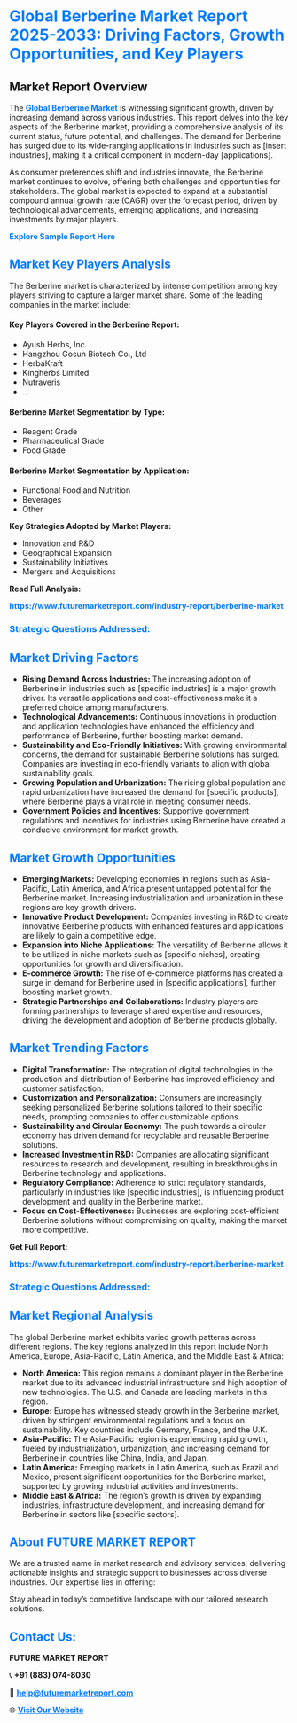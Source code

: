 <h1 style="color: #007BFF;">Global Berberine Market Report 2025-2033: Driving Factors, Growth Opportunities, and Key Players</h1>

<section id="overview">
<h2>Market Report Overview</h2>
<p>The <a href="https://www.futuremarketreport.com/industry-report/berberine-market" style="color: #007BFF; text-decoration: none;"><strong>Global Berberine Market</strong></a> is witnessing significant growth, driven by increasing demand across various industries. This report delves into the key aspects of the Berberine market, providing a comprehensive analysis of its current status, future potential, and challenges. The demand for Berberine has surged due to its wide-ranging applications in industries such as [insert industries], making it a critical component in modern-day [applications].</p>
<p>As consumer preferences shift and industries innovate, the Berberine market continues to evolve, offering both challenges and opportunities for stakeholders. The global market is expected to expand at a substantial compound annual growth rate (CAGR) over the forecast period, driven by technological advancements, emerging applications, and increasing investments by major players.</p>
</section>

<section id="overview">
<p><a href="https://www.futuremarketreport.com/request-sample/reportId=102204" style="color: #007BFF; text-decoration: none;"><strong>Explore Sample Report Here</strong></a></p>
</section>

<section id="key-players">
<h2 style="color: #007BFF;">Market Key Players Analysis</h2>
<p>The Berberine market is characterized by intense competition among key players striving to capture a larger market share. Some of the leading companies in the market include:</p>
<h4>Key Players Covered in the Berberine Report:</h4>
<ul><li>Ayush Herbs, Inc.</li><li>Hangzhou Gosun Biotech Co., Ltd</li><li>HerbaKraft</li><li>Kingherbs Limited</li><li>Nutraveris</li><li>...</li></ul>
<h4>Berberine Market Segmentation by Type:</h4>
<ul><li>Reagent Grade</li><li>Pharmaceutical Grade</li><li>Food Grade</li></ul>

<h4>Berberine Market Segmentation by Application:</h4>
<ul><li>Functional Food and Nutrition</li><li>Beverages</li><li>Other</li></ul>
<p><strong>Key Strategies Adopted by Market Players:</strong></p>
<ul>
<li>Innovation and R&D</li>
<li>Geographical Expansion</li>
<li>Sustainability Initiatives</li>
<li>Mergers and Acquisitions</li>
</ul>
</section>

<section>
<p><strong>Read Full Analysis: </strong></p><a href="https://www.futuremarketreport.com/industry-report/berberine-market" style="color: #007BFF; text-decoration: none;"><strong>https://www.futuremarketreport.com/industry-report/berberine-market</strong></a>
<h3 style="color: #007BFF;">Strategic Questions Addressed:</h3>
</section>

<section id="driving-factors">
<h2 style="color: #007BFF;">Market Driving Factors</h2>
<ul>
<li><strong>Rising Demand Across Industries:</strong> The increasing adoption of Berberine in industries such as [specific industries] is a major growth driver. Its versatile applications and cost-effectiveness make it a preferred choice among manufacturers.</li>
<li><strong>Technological Advancements:</strong> Continuous innovations in production and application technologies have enhanced the efficiency and performance of Berberine, further boosting market demand.</li>
<li><strong>Sustainability and Eco-Friendly Initiatives:</strong> With growing environmental concerns, the demand for sustainable Berberine solutions has surged. Companies are investing in eco-friendly variants to align with global sustainability goals.</li>
<li><strong>Growing Population and Urbanization:</strong> The rising global population and rapid urbanization have increased the demand for [specific products], where Berberine plays a vital role in meeting consumer needs.</li>
<li><strong>Government Policies and Incentives:</strong> Supportive government regulations and incentives for industries using Berberine have created a conducive environment for market growth.</li>
</ul>
</section>

<section id="growth-opportunities">
<h2 style="color: #007BFF;">Market Growth Opportunities</h2>
<ul>
<li><strong>Emerging Markets:</strong> Developing economies in regions such as Asia-Pacific, Latin America, and Africa present untapped potential for the Berberine market. Increasing industrialization and urbanization in these regions are key growth drivers.</li>
<li><strong>Innovative Product Development:</strong> Companies investing in R&D to create innovative Berberine products with enhanced features and applications are likely to gain a competitive edge.</li>
<li><strong>Expansion into Niche Applications:</strong> The versatility of Berberine allows it to be utilized in niche markets such as [specific niches], creating opportunities for growth and diversification.</li>
<li><strong>E-commerce Growth:</strong> The rise of e-commerce platforms has created a surge in demand for Berberine used in [specific applications], further boosting market growth.</li>
<li><strong>Strategic Partnerships and Collaborations:</strong> Industry players are forming partnerships to leverage shared expertise and resources, driving the development and adoption of Berberine products globally.</li>
</ul>
</section>

<section id="trending-factors">
<h2 style="color: #007BFF;">Market Trending Factors</h2>
<ul>
<li><strong>Digital Transformation:</strong> The integration of digital technologies in the production and distribution of Berberine has improved efficiency and customer satisfaction.</li>
<li><strong>Customization and Personalization:</strong> Consumers are increasingly seeking personalized Berberine solutions tailored to their specific needs, prompting companies to offer customizable options.</li>
<li><strong>Sustainability and Circular Economy:</strong> The push towards a circular economy has driven demand for recyclable and reusable Berberine solutions.</li>
<li><strong>Increased Investment in R&D:</strong> Companies are allocating significant resources to research and development, resulting in breakthroughs in Berberine technology and applications.</li>
<li><strong>Regulatory Compliance:</strong> Adherence to strict regulatory standards, particularly in industries like [specific industries], is influencing product development and quality in the Berberine market.</li>
<li><strong>Focus on Cost-Effectiveness:</strong> Businesses are exploring cost-efficient Berberine solutions without compromising on quality, making the market more competitive.</li>
</ul>
</section>

<section>
<p><strong>Get Full Report: </strong></p><a href="https://www.futuremarketreport.com/industry-report/berberine-market" style="color: #007BFF; text-decoration: none;"><strong>https://www.futuremarketreport.com/industry-report/berberine-market</strong></a>
<h3 style="color: #007BFF;">Strategic Questions Addressed:</h3>
</section>


<section id="regional-analysis">
<h2 style="color: #007BFF;">Market Regional Analysis</h2>
<p>The global Berberine market exhibits varied growth patterns across different regions. The key regions analyzed in this report include North America, Europe, Asia-Pacific, Latin America, and the Middle East & Africa:</p>
<ul>
<li><strong>North America:</strong> This region remains a dominant player in the Berberine market due to its advanced industrial infrastructure and high adoption of new technologies. The U.S. and Canada are leading markets in this region.</li>
<li><strong>Europe:</strong> Europe has witnessed steady growth in the Berberine market, driven by stringent environmental regulations and a focus on sustainability. Key countries include Germany, France, and the U.K.</li>
<li><strong>Asia-Pacific:</strong> The Asia-Pacific region is experiencing rapid growth, fueled by industrialization, urbanization, and increasing demand for Berberine in countries like China, India, and Japan.</li>
<li><strong>Latin America:</strong> Emerging markets in Latin America, such as Brazil and Mexico, present significant opportunities for the Berberine market, supported by growing industrial activities and investments.</li>
<li><strong>Middle East & Africa:</strong> The region’s growth is driven by expanding industries, infrastructure development, and increasing demand for Berberine in sectors like [specific sectors].</li>
</ul>
</section>

<footer>
<h2 style="color: #007BFF;">About FUTURE MARKET REPORT</h2>
<p>We are a trusted name in market research and advisory services, delivering actionable insights and strategic support to businesses across diverse industries. Our expertise lies in offering:</p>

<p>Stay ahead in today’s competitive landscape with our tailored research solutions.</p>

<h2 style="color: #007BFF;">Contact Us:</h2>
<p><strong>FUTURE MARKET REPORT</strong></p>
<p>📞 <strong>+91 (883) 074-8030</strong></p>
<p>📧 <strong><a href="mailto:help@futuremarketreport.com" style="color: #007BFF;">help@futuremarketreport.com</a></strong></p>
<p>🌐 <strong><a href="https://www.futuremarketreport.com/" style="color: #007BFF;">Visit Our Website</a></strong></p>
</footer>